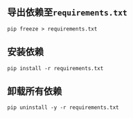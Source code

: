 ## 导出依赖至`requirements.txt`

```shell
pip freeze > requirements.txt
```

## 安装依赖

```shell
pip install -r requirements.txt
```

## 卸载所有依赖
```shell
pip uninstall -y -r requirements.txt
```